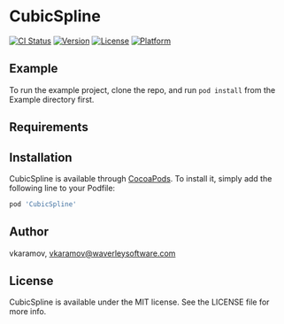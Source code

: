 # CubicSpline

[![CI Status](http://img.shields.io/travis/vkaramov/CubicSpline.svg?style=flat)](https://travis-ci.org/vkaramov/CubicSpline)
[![Version](https://img.shields.io/cocoapods/v/CubicSpline.svg?style=flat)](http://cocoapods.org/pods/CubicSpline)
[![License](https://img.shields.io/cocoapods/l/CubicSpline.svg?style=flat)](http://cocoapods.org/pods/CubicSpline)
[![Platform](https://img.shields.io/cocoapods/p/CubicSpline.svg?style=flat)](http://cocoapods.org/pods/CubicSpline)

## Example

To run the example project, clone the repo, and run `pod install` from the Example directory first.

## Requirements

## Installation

CubicSpline is available through [CocoaPods](http://cocoapods.org). To install
it, simply add the following line to your Podfile:

```ruby
pod 'CubicSpline'
```

## Author

vkaramov, vkaramov@waverleysoftware.com

## License

CubicSpline is available under the MIT license. See the LICENSE file for more info.
